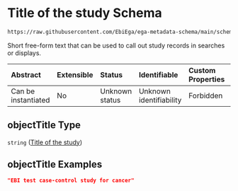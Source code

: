 # Title of the study Schema

```txt
https://raw.githubusercontent.com/EbiEga/ega-metadata-schema/main/schemas/EGA.study.json#/properties/objectTitle
```

Short free-form text that can be used to call out study records in searches or displays.

| Abstract            | Extensible | Status         | Identifiable            | Custom Properties | Additional Properties | Access Restrictions | Defined In                                                                 |
| :------------------ | :--------- | :------------- | :---------------------- | :---------------- | :-------------------- | :------------------ | :------------------------------------------------------------------------- |
| Can be instantiated | No         | Unknown status | Unknown identifiability | Forbidden         | Allowed               | none                | [EGA.study.json\*](../../../schemas/EGA.study.json "open original schema") |

## objectTitle Type

`string` ([Title of the study](ega-11-properties-title-of-the-study.md))

## objectTitle Examples

```json
"EBI test case-control study for cancer"
```
